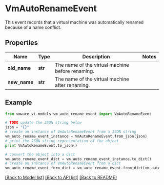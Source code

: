 # VmAutoRenameEvent

This event records that a virtual machine was automatically renamed because of a name conflict. 

## Properties
Name | Type | Description | Notes
------------ | ------------- | ------------- | -------------
**old_name** | **str** | The name of the virtual machine before renaming.  | 
**new_name** | **str** | The name of the virtual machine after renaming.  | 

## Example

```python
from vmware_vi.models.vm_auto_rename_event import VmAutoRenameEvent

# TODO update the JSON string below
json = "{}"
# create an instance of VmAutoRenameEvent from a JSON string
vm_auto_rename_event_instance = VmAutoRenameEvent.from_json(json)
# print the JSON string representation of the object
print VmAutoRenameEvent.to_json()

# convert the object into a dict
vm_auto_rename_event_dict = vm_auto_rename_event_instance.to_dict()
# create an instance of VmAutoRenameEvent from a dict
vm_auto_rename_event_form_dict = vm_auto_rename_event.from_dict(vm_auto_rename_event_dict)
```
[[Back to Model list]](../README.md#documentation-for-models) [[Back to API list]](../README.md#documentation-for-api-endpoints) [[Back to README]](../README.md)


